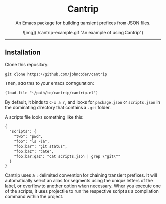 <div align="center">
  <h1>Cantrip</h1>
  <p>An Emacs package for building transient prefixes from JSON files.</p>
  ![img](./cantrip-example.gif "An example of using Cantrip")
</div>

<hr />

## Installation

Clone this repository:

    git clone https://github.com/johncoder/cantrip

Then, add this to your emacs configuration:

    (load-file "~/path/to/cantrip/cantrip.el")

By default, it binds to `C-x a r`, and looks for `package.json` or `scripts.json` in the dominating directory that contains a `.git` folder.

A scripts file looks something like this:

    {
      "scripts": {
        "two": "pwd",
        "foo": "ls -la",
        "foo:bar": "git status",
        "foo:baz": "date",
        "foo:bar:qaz": "cat scripts.json | grep \"git\""
      }
    }

Cantrip uses a `:` delimited convention for chaining transient prefixes. It will automatically select an alias for segments using the unique letters of the label, or overflow to another option when necessary. When you execute one of the scripts, it uses projectile to run the respective script as a compilation command within the project.
